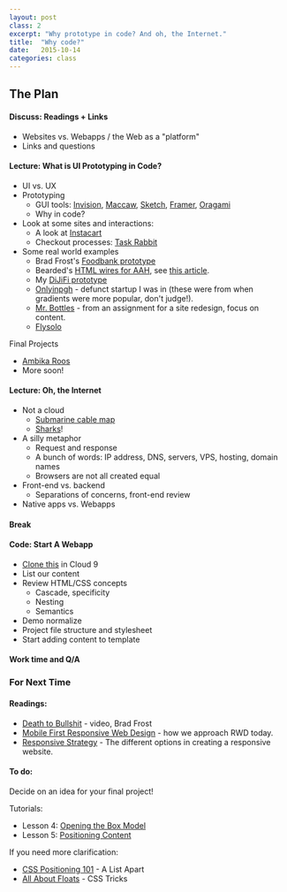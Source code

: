 ```yaml
---
layout: post
class: 2
excerpt: "Why prototype in code? And oh, the Internet."
title:  "Why code?"
date:   2015-10-14
categories: class
---
```


## The Plan

#### <span class="post-title-pre">Discuss:</span> Readings + Links
	
* Websites vs. Webapps / the Web as a "platform"
* Links and questions

#### <span class="post-title-pre">Lecture:</span> What is UI Prototyping in Code?
* UI vs. UX
* Prototyping	
	* GUI tools: [Invision](http://www.invisionapp.com/), [Maccaw](http://macaw.co/), [Sketch](http://bohemiancoding.com/sketch/), [Framer](http://framerjs.com/), [Oragami](https://facebook.github.io/origami/)
	* Why in code?
* Look at some sites and interactions:
	* A look at [Instacart](http://instacart.com/store)
	* Checkout processes: [Task Rabbit](https://www.taskrabbit.com/)
* Some real world examples
	* Brad Frost's [Foodbank prototype](http://foodbank.bradfrostweb.com/patternlab/v3/patterns/03-templates-03-program-detail/03-templates-03-program-detail.html#)
	* Bearded's [HTML wires for AAH](http://aafh-css.herokuapp.com/wireframes), see [this article](http://alistapart.com/article/responsive-comping-obtaining-signoff-with-mockups).
	* My [DiJiFi prototype](http://dijifi-wireframes.herokuapp.com)
	* [Onlyinpgh](http://stuff.notlaura.com/demos/oip-mockup) - defunct startup I was in (these were from when gradients were more popular, don't judge!).
	* [Mr. Bottles](http://stuff.notlaura.com/demos/mrbottles) - from an assignment for a site redesign, focus on content.
	* [Flysolo](http://nlstage.co/flysolo-wires/)

Final Projects

* [Ambika Roos](https://ambikaroos.c9.io/met-app-prototype/index.html)
* More soon!

#### <span class="post-title-pre">Lecture:</span> Oh, the Internet

* Not a cloud
	* [Submarine cable map](http://submarinecablemap.com)
	* [Sharks](https://www.youtube.com/watch?v=1ex7uTQf4bQ)!
* A silly metaphor
	* Request and response
	* A bunch of words: IP address, DNS, servers, VPS, hosting, domain names
	* Browsers are not all created equal
* Front-end vs. backend
	* Separations of concerns, front-end review
* Native apps vs. Webapps

#### Break

#### <span class="post-title-pre">Code:</span> Start A Webapp 

* [Clone this](https://github.com/laras126/webapp-exercise) in Cloud 9
* List our content
* Review HTML/CSS concepts
	* Cascade, specificity
	* Nesting
	* Semantics
* Demo normalize
* Project file structure and stylesheet
* Start adding content to template

#### Work time and Q/A


<div class="post-todos notice" markdown="1">

### For Next Time

#### Readings:

* [Death to Bullshit](https://www.youtube.com/watch?v=nE0CRMm59BY) - video, Brad Frost
* [Mobile First Responsive Web Design](http://bradfrost.com/blog/web/mobile-first-responsive-web-design/) - how we approach RWD today.
* [Responsive Strategy](http://bradfrost.com/blog/post/responsive-strategy/) - The different options in creating a responsive website.

#### To do:

Decide on an idea for your final project!

Tutorials:

* Lesson 4: [Opening the Box Model](http://learn.shayhowe.com/html-css/positioning-content/)
* Lesson 5: [Positioning Content](http://learn.shayhowe.com/html-css/positioning-content/)

If you need more clarification:

* [CSS Positioning 101](http://alistapart.com/article/css-positioning-101) - A List Apart
* [All About Floats](https://css-tricks.com/all-about-floats/) - CSS Tricks


</div>

